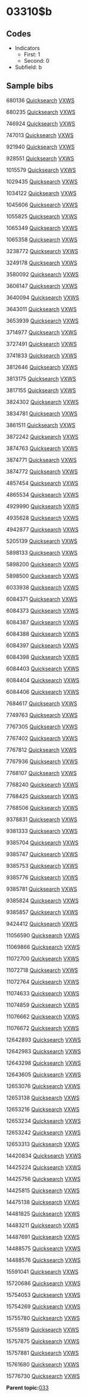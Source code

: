 # 03310$b

## Codes

-   Indicators
    -   First: 1
    -   Second: 0
-   Subfield: b

## Sample bibs

680136 [Quicksearch](https://search.library.yale.edu/catalog/680136) [VXWS](http://prodorbis.library.yale.edu:7014/vxws/GetHoldingsService?bibId=680136)

680235 [Quicksearch](https://search.library.yale.edu/catalog/680235) [VXWS](http://prodorbis.library.yale.edu:7014/vxws/GetHoldingsService?bibId=680235)

746924 [Quicksearch](https://search.library.yale.edu/catalog/746924) [VXWS](http://prodorbis.library.yale.edu:7014/vxws/GetHoldingsService?bibId=746924)

747013 [Quicksearch](https://search.library.yale.edu/catalog/747013) [VXWS](http://prodorbis.library.yale.edu:7014/vxws/GetHoldingsService?bibId=747013)

921940 [Quicksearch](https://search.library.yale.edu/catalog/921940) [VXWS](http://prodorbis.library.yale.edu:7014/vxws/GetHoldingsService?bibId=921940)

928551 [Quicksearch](https://search.library.yale.edu/catalog/928551) [VXWS](http://prodorbis.library.yale.edu:7014/vxws/GetHoldingsService?bibId=928551)

1015579 [Quicksearch](https://search.library.yale.edu/catalog/1015579) [VXWS](http://prodorbis.library.yale.edu:7014/vxws/GetHoldingsService?bibId=1015579)

1029435 [Quicksearch](https://search.library.yale.edu/catalog/1029435) [VXWS](http://prodorbis.library.yale.edu:7014/vxws/GetHoldingsService?bibId=1029435)

1034122 [Quicksearch](https://search.library.yale.edu/catalog/1034122) [VXWS](http://prodorbis.library.yale.edu:7014/vxws/GetHoldingsService?bibId=1034122)

1045606 [Quicksearch](https://search.library.yale.edu/catalog/1045606) [VXWS](http://prodorbis.library.yale.edu:7014/vxws/GetHoldingsService?bibId=1045606)

1055825 [Quicksearch](https://search.library.yale.edu/catalog/1055825) [VXWS](http://prodorbis.library.yale.edu:7014/vxws/GetHoldingsService?bibId=1055825)

1065349 [Quicksearch](https://search.library.yale.edu/catalog/1065349) [VXWS](http://prodorbis.library.yale.edu:7014/vxws/GetHoldingsService?bibId=1065349)

1065358 [Quicksearch](https://search.library.yale.edu/catalog/1065358) [VXWS](http://prodorbis.library.yale.edu:7014/vxws/GetHoldingsService?bibId=1065358)

3238772 [Quicksearch](https://search.library.yale.edu/catalog/3238772) [VXWS](http://prodorbis.library.yale.edu:7014/vxws/GetHoldingsService?bibId=3238772)

3249178 [Quicksearch](https://search.library.yale.edu/catalog/3249178) [VXWS](http://prodorbis.library.yale.edu:7014/vxws/GetHoldingsService?bibId=3249178)

3580092 [Quicksearch](https://search.library.yale.edu/catalog/3580092) [VXWS](http://prodorbis.library.yale.edu:7014/vxws/GetHoldingsService?bibId=3580092)

3606147 [Quicksearch](https://search.library.yale.edu/catalog/3606147) [VXWS](http://prodorbis.library.yale.edu:7014/vxws/GetHoldingsService?bibId=3606147)

3640094 [Quicksearch](https://search.library.yale.edu/catalog/3640094) [VXWS](http://prodorbis.library.yale.edu:7014/vxws/GetHoldingsService?bibId=3640094)

3643011 [Quicksearch](https://search.library.yale.edu/catalog/3643011) [VXWS](http://prodorbis.library.yale.edu:7014/vxws/GetHoldingsService?bibId=3643011)

3653939 [Quicksearch](https://search.library.yale.edu/catalog/3653939) [VXWS](http://prodorbis.library.yale.edu:7014/vxws/GetHoldingsService?bibId=3653939)

3714977 [Quicksearch](https://search.library.yale.edu/catalog/3714977) [VXWS](http://prodorbis.library.yale.edu:7014/vxws/GetHoldingsService?bibId=3714977)

3727491 [Quicksearch](https://search.library.yale.edu/catalog/3727491) [VXWS](http://prodorbis.library.yale.edu:7014/vxws/GetHoldingsService?bibId=3727491)

3741833 [Quicksearch](https://search.library.yale.edu/catalog/3741833) [VXWS](http://prodorbis.library.yale.edu:7014/vxws/GetHoldingsService?bibId=3741833)

3812646 [Quicksearch](https://search.library.yale.edu/catalog/3812646) [VXWS](http://prodorbis.library.yale.edu:7014/vxws/GetHoldingsService?bibId=3812646)

3813175 [Quicksearch](https://search.library.yale.edu/catalog/3813175) [VXWS](http://prodorbis.library.yale.edu:7014/vxws/GetHoldingsService?bibId=3813175)

3817155 [Quicksearch](https://search.library.yale.edu/catalog/3817155) [VXWS](http://prodorbis.library.yale.edu:7014/vxws/GetHoldingsService?bibId=3817155)

3824302 [Quicksearch](https://search.library.yale.edu/catalog/3824302) [VXWS](http://prodorbis.library.yale.edu:7014/vxws/GetHoldingsService?bibId=3824302)

3834781 [Quicksearch](https://search.library.yale.edu/catalog/3834781) [VXWS](http://prodorbis.library.yale.edu:7014/vxws/GetHoldingsService?bibId=3834781)

3861511 [Quicksearch](https://search.library.yale.edu/catalog/3861511) [VXWS](http://prodorbis.library.yale.edu:7014/vxws/GetHoldingsService?bibId=3861511)

3872242 [Quicksearch](https://search.library.yale.edu/catalog/3872242) [VXWS](http://prodorbis.library.yale.edu:7014/vxws/GetHoldingsService?bibId=3872242)

3874763 [Quicksearch](https://search.library.yale.edu/catalog/3874763) [VXWS](http://prodorbis.library.yale.edu:7014/vxws/GetHoldingsService?bibId=3874763)

3874771 [Quicksearch](https://search.library.yale.edu/catalog/3874771) [VXWS](http://prodorbis.library.yale.edu:7014/vxws/GetHoldingsService?bibId=3874771)

3874772 [Quicksearch](https://search.library.yale.edu/catalog/3874772) [VXWS](http://prodorbis.library.yale.edu:7014/vxws/GetHoldingsService?bibId=3874772)

4857454 [Quicksearch](https://search.library.yale.edu/catalog/4857454) [VXWS](http://prodorbis.library.yale.edu:7014/vxws/GetHoldingsService?bibId=4857454)

4865534 [Quicksearch](https://search.library.yale.edu/catalog/4865534) [VXWS](http://prodorbis.library.yale.edu:7014/vxws/GetHoldingsService?bibId=4865534)

4929990 [Quicksearch](https://search.library.yale.edu/catalog/4929990) [VXWS](http://prodorbis.library.yale.edu:7014/vxws/GetHoldingsService?bibId=4929990)

4935628 [Quicksearch](https://search.library.yale.edu/catalog/4935628) [VXWS](http://prodorbis.library.yale.edu:7014/vxws/GetHoldingsService?bibId=4935628)

4942877 [Quicksearch](https://search.library.yale.edu/catalog/4942877) [VXWS](http://prodorbis.library.yale.edu:7014/vxws/GetHoldingsService?bibId=4942877)

5205139 [Quicksearch](https://search.library.yale.edu/catalog/5205139) [VXWS](http://prodorbis.library.yale.edu:7014/vxws/GetHoldingsService?bibId=5205139)

5898133 [Quicksearch](https://search.library.yale.edu/catalog/5898133) [VXWS](http://prodorbis.library.yale.edu:7014/vxws/GetHoldingsService?bibId=5898133)

5898200 [Quicksearch](https://search.library.yale.edu/catalog/5898200) [VXWS](http://prodorbis.library.yale.edu:7014/vxws/GetHoldingsService?bibId=5898200)

5898500 [Quicksearch](https://search.library.yale.edu/catalog/5898500) [VXWS](http://prodorbis.library.yale.edu:7014/vxws/GetHoldingsService?bibId=5898500)

6033938 [Quicksearch](https://search.library.yale.edu/catalog/6033938) [VXWS](http://prodorbis.library.yale.edu:7014/vxws/GetHoldingsService?bibId=6033938)

6084371 [Quicksearch](https://search.library.yale.edu/catalog/6084371) [VXWS](http://prodorbis.library.yale.edu:7014/vxws/GetHoldingsService?bibId=6084371)

6084373 [Quicksearch](https://search.library.yale.edu/catalog/6084373) [VXWS](http://prodorbis.library.yale.edu:7014/vxws/GetHoldingsService?bibId=6084373)

6084387 [Quicksearch](https://search.library.yale.edu/catalog/6084387) [VXWS](http://prodorbis.library.yale.edu:7014/vxws/GetHoldingsService?bibId=6084387)

6084388 [Quicksearch](https://search.library.yale.edu/catalog/6084388) [VXWS](http://prodorbis.library.yale.edu:7014/vxws/GetHoldingsService?bibId=6084388)

6084397 [Quicksearch](https://search.library.yale.edu/catalog/6084397) [VXWS](http://prodorbis.library.yale.edu:7014/vxws/GetHoldingsService?bibId=6084397)

6084398 [Quicksearch](https://search.library.yale.edu/catalog/6084398) [VXWS](http://prodorbis.library.yale.edu:7014/vxws/GetHoldingsService?bibId=6084398)

6084403 [Quicksearch](https://search.library.yale.edu/catalog/6084403) [VXWS](http://prodorbis.library.yale.edu:7014/vxws/GetHoldingsService?bibId=6084403)

6084404 [Quicksearch](https://search.library.yale.edu/catalog/6084404) [VXWS](http://prodorbis.library.yale.edu:7014/vxws/GetHoldingsService?bibId=6084404)

6084406 [Quicksearch](https://search.library.yale.edu/catalog/6084406) [VXWS](http://prodorbis.library.yale.edu:7014/vxws/GetHoldingsService?bibId=6084406)

7684617 [Quicksearch](https://search.library.yale.edu/catalog/7684617) [VXWS](http://prodorbis.library.yale.edu:7014/vxws/GetHoldingsService?bibId=7684617)

7749763 [Quicksearch](https://search.library.yale.edu/catalog/7749763) [VXWS](http://prodorbis.library.yale.edu:7014/vxws/GetHoldingsService?bibId=7749763)

7767305 [Quicksearch](https://search.library.yale.edu/catalog/7767305) [VXWS](http://prodorbis.library.yale.edu:7014/vxws/GetHoldingsService?bibId=7767305)

7767402 [Quicksearch](https://search.library.yale.edu/catalog/7767402) [VXWS](http://prodorbis.library.yale.edu:7014/vxws/GetHoldingsService?bibId=7767402)

7767812 [Quicksearch](https://search.library.yale.edu/catalog/7767812) [VXWS](http://prodorbis.library.yale.edu:7014/vxws/GetHoldingsService?bibId=7767812)

7767936 [Quicksearch](https://search.library.yale.edu/catalog/7767936) [VXWS](http://prodorbis.library.yale.edu:7014/vxws/GetHoldingsService?bibId=7767936)

7768107 [Quicksearch](https://search.library.yale.edu/catalog/7768107) [VXWS](http://prodorbis.library.yale.edu:7014/vxws/GetHoldingsService?bibId=7768107)

7768240 [Quicksearch](https://search.library.yale.edu/catalog/7768240) [VXWS](http://prodorbis.library.yale.edu:7014/vxws/GetHoldingsService?bibId=7768240)

7768425 [Quicksearch](https://search.library.yale.edu/catalog/7768425) [VXWS](http://prodorbis.library.yale.edu:7014/vxws/GetHoldingsService?bibId=7768425)

7768506 [Quicksearch](https://search.library.yale.edu/catalog/7768506) [VXWS](http://prodorbis.library.yale.edu:7014/vxws/GetHoldingsService?bibId=7768506)

9378831 [Quicksearch](https://search.library.yale.edu/catalog/9378831) [VXWS](http://prodorbis.library.yale.edu:7014/vxws/GetHoldingsService?bibId=9378831)

9381333 [Quicksearch](https://search.library.yale.edu/catalog/9381333) [VXWS](http://prodorbis.library.yale.edu:7014/vxws/GetHoldingsService?bibId=9381333)

9385704 [Quicksearch](https://search.library.yale.edu/catalog/9385704) [VXWS](http://prodorbis.library.yale.edu:7014/vxws/GetHoldingsService?bibId=9385704)

9385747 [Quicksearch](https://search.library.yale.edu/catalog/9385747) [VXWS](http://prodorbis.library.yale.edu:7014/vxws/GetHoldingsService?bibId=9385747)

9385753 [Quicksearch](https://search.library.yale.edu/catalog/9385753) [VXWS](http://prodorbis.library.yale.edu:7014/vxws/GetHoldingsService?bibId=9385753)

9385776 [Quicksearch](https://search.library.yale.edu/catalog/9385776) [VXWS](http://prodorbis.library.yale.edu:7014/vxws/GetHoldingsService?bibId=9385776)

9385781 [Quicksearch](https://search.library.yale.edu/catalog/9385781) [VXWS](http://prodorbis.library.yale.edu:7014/vxws/GetHoldingsService?bibId=9385781)

9385824 [Quicksearch](https://search.library.yale.edu/catalog/9385824) [VXWS](http://prodorbis.library.yale.edu:7014/vxws/GetHoldingsService?bibId=9385824)

9385857 [Quicksearch](https://search.library.yale.edu/catalog/9385857) [VXWS](http://prodorbis.library.yale.edu:7014/vxws/GetHoldingsService?bibId=9385857)

9424412 [Quicksearch](https://search.library.yale.edu/catalog/9424412) [VXWS](http://prodorbis.library.yale.edu:7014/vxws/GetHoldingsService?bibId=9424412)

11056590 [Quicksearch](https://search.library.yale.edu/catalog/11056590) [VXWS](http://prodorbis.library.yale.edu:7014/vxws/GetHoldingsService?bibId=11056590)

11069866 [Quicksearch](https://search.library.yale.edu/catalog/11069866) [VXWS](http://prodorbis.library.yale.edu:7014/vxws/GetHoldingsService?bibId=11069866)

11072700 [Quicksearch](https://search.library.yale.edu/catalog/11072700) [VXWS](http://prodorbis.library.yale.edu:7014/vxws/GetHoldingsService?bibId=11072700)

11072718 [Quicksearch](https://search.library.yale.edu/catalog/11072718) [VXWS](http://prodorbis.library.yale.edu:7014/vxws/GetHoldingsService?bibId=11072718)

11072764 [Quicksearch](https://search.library.yale.edu/catalog/11072764) [VXWS](http://prodorbis.library.yale.edu:7014/vxws/GetHoldingsService?bibId=11072764)

11074633 [Quicksearch](https://search.library.yale.edu/catalog/11074633) [VXWS](http://prodorbis.library.yale.edu:7014/vxws/GetHoldingsService?bibId=11074633)

11074859 [Quicksearch](https://search.library.yale.edu/catalog/11074859) [VXWS](http://prodorbis.library.yale.edu:7014/vxws/GetHoldingsService?bibId=11074859)

11076662 [Quicksearch](https://search.library.yale.edu/catalog/11076662) [VXWS](http://prodorbis.library.yale.edu:7014/vxws/GetHoldingsService?bibId=11076662)

11076672 [Quicksearch](https://search.library.yale.edu/catalog/11076672) [VXWS](http://prodorbis.library.yale.edu:7014/vxws/GetHoldingsService?bibId=11076672)

12642893 [Quicksearch](https://search.library.yale.edu/catalog/12642893) [VXWS](http://prodorbis.library.yale.edu:7014/vxws/GetHoldingsService?bibId=12642893)

12642983 [Quicksearch](https://search.library.yale.edu/catalog/12642983) [VXWS](http://prodorbis.library.yale.edu:7014/vxws/GetHoldingsService?bibId=12642983)

12643298 [Quicksearch](https://search.library.yale.edu/catalog/12643298) [VXWS](http://prodorbis.library.yale.edu:7014/vxws/GetHoldingsService?bibId=12643298)

12643605 [Quicksearch](https://search.library.yale.edu/catalog/12643605) [VXWS](http://prodorbis.library.yale.edu:7014/vxws/GetHoldingsService?bibId=12643605)

12653076 [Quicksearch](https://search.library.yale.edu/catalog/12653076) [VXWS](http://prodorbis.library.yale.edu:7014/vxws/GetHoldingsService?bibId=12653076)

12653138 [Quicksearch](https://search.library.yale.edu/catalog/12653138) [VXWS](http://prodorbis.library.yale.edu:7014/vxws/GetHoldingsService?bibId=12653138)

12653216 [Quicksearch](https://search.library.yale.edu/catalog/12653216) [VXWS](http://prodorbis.library.yale.edu:7014/vxws/GetHoldingsService?bibId=12653216)

12653234 [Quicksearch](https://search.library.yale.edu/catalog/12653234) [VXWS](http://prodorbis.library.yale.edu:7014/vxws/GetHoldingsService?bibId=12653234)

12653242 [Quicksearch](https://search.library.yale.edu/catalog/12653242) [VXWS](http://prodorbis.library.yale.edu:7014/vxws/GetHoldingsService?bibId=12653242)

12653313 [Quicksearch](https://search.library.yale.edu/catalog/12653313) [VXWS](http://prodorbis.library.yale.edu:7014/vxws/GetHoldingsService?bibId=12653313)

14420834 [Quicksearch](https://search.library.yale.edu/catalog/14420834) [VXWS](http://prodorbis.library.yale.edu:7014/vxws/GetHoldingsService?bibId=14420834)

14425224 [Quicksearch](https://search.library.yale.edu/catalog/14425224) [VXWS](http://prodorbis.library.yale.edu:7014/vxws/GetHoldingsService?bibId=14425224)

14425756 [Quicksearch](https://search.library.yale.edu/catalog/14425756) [VXWS](http://prodorbis.library.yale.edu:7014/vxws/GetHoldingsService?bibId=14425756)

14425815 [Quicksearch](https://search.library.yale.edu/catalog/14425815) [VXWS](http://prodorbis.library.yale.edu:7014/vxws/GetHoldingsService?bibId=14425815)

14475138 [Quicksearch](https://search.library.yale.edu/catalog/14475138) [VXWS](http://prodorbis.library.yale.edu:7014/vxws/GetHoldingsService?bibId=14475138)

14481825 [Quicksearch](https://search.library.yale.edu/catalog/14481825) [VXWS](http://prodorbis.library.yale.edu:7014/vxws/GetHoldingsService?bibId=14481825)

14483211 [Quicksearch](https://search.library.yale.edu/catalog/14483211) [VXWS](http://prodorbis.library.yale.edu:7014/vxws/GetHoldingsService?bibId=14483211)

14487691 [Quicksearch](https://search.library.yale.edu/catalog/14487691) [VXWS](http://prodorbis.library.yale.edu:7014/vxws/GetHoldingsService?bibId=14487691)

14488575 [Quicksearch](https://search.library.yale.edu/catalog/14488575) [VXWS](http://prodorbis.library.yale.edu:7014/vxws/GetHoldingsService?bibId=14488575)

14488576 [Quicksearch](https://search.library.yale.edu/catalog/14488576) [VXWS](http://prodorbis.library.yale.edu:7014/vxws/GetHoldingsService?bibId=14488576)

15591041 [Quicksearch](https://search.library.yale.edu/catalog/15591041) [VXWS](http://prodorbis.library.yale.edu:7014/vxws/GetHoldingsService?bibId=15591041)

15720686 [Quicksearch](https://search.library.yale.edu/catalog/15720686) [VXWS](http://prodorbis.library.yale.edu:7014/vxws/GetHoldingsService?bibId=15720686)

15754053 [Quicksearch](https://search.library.yale.edu/catalog/15754053) [VXWS](http://prodorbis.library.yale.edu:7014/vxws/GetHoldingsService?bibId=15754053)

15754269 [Quicksearch](https://search.library.yale.edu/catalog/15754269) [VXWS](http://prodorbis.library.yale.edu:7014/vxws/GetHoldingsService?bibId=15754269)

15755780 [Quicksearch](https://search.library.yale.edu/catalog/15755780) [VXWS](http://prodorbis.library.yale.edu:7014/vxws/GetHoldingsService?bibId=15755780)

15755819 [Quicksearch](https://search.library.yale.edu/catalog/15755819) [VXWS](http://prodorbis.library.yale.edu:7014/vxws/GetHoldingsService?bibId=15755819)

15757875 [Quicksearch](https://search.library.yale.edu/catalog/15757875) [VXWS](http://prodorbis.library.yale.edu:7014/vxws/GetHoldingsService?bibId=15757875)

15757881 [Quicksearch](https://search.library.yale.edu/catalog/15757881) [VXWS](http://prodorbis.library.yale.edu:7014/vxws/GetHoldingsService?bibId=15757881)

15761680 [Quicksearch](https://search.library.yale.edu/catalog/15761680) [VXWS](http://prodorbis.library.yale.edu:7014/vxws/GetHoldingsService?bibId=15761680)

15776730 [Quicksearch](https://search.library.yale.edu/catalog/15776730) [VXWS](http://prodorbis.library.yale.edu:7014/vxws/GetHoldingsService?bibId=15776730)

**Parent topic:**[033](../../tags/033/033.md)

